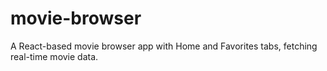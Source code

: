 # movie-browser
A React-based movie browser app with Home and Favorites tabs, fetching real-time movie data.
